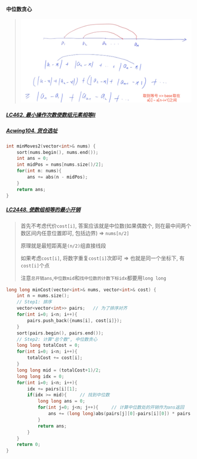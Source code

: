 #### 中位数贪心

> ![中位数贪心](/appendix/%E4%B8%AD%E4%BD%8D%E6%95%B0%E8%B4%AA%E5%BF%83.png)

##### [LC462. 最小操作次数使数组元素相等II](/workspace/462.%E6%9C%80%E5%B0%91%E7%A7%BB%E5%8A%A8%E6%AC%A1%E6%95%B0%E4%BD%BF%E6%95%B0%E7%BB%84%E5%85%83%E7%B4%A0%E7%9B%B8%E7%AD%89-ii.cpp)

##### [Acwing104. 货仓选址](/acwing/Section%206/6_%E8%B4%A7%E4%BB%93%E9%80%89%E5%9D%80.cpp)

```CPP
int minMoves2(vector<int>& nums) {
    sort(nums.begin(), nums.end());
    int ans = 0;
    int midPos = nums[nums.size()/2];
    for(int n: nums){
        ans += abs(n - midPos);
    }
    return ans;
}
```


##### [LC2448. 使数组相等的最小开销](https://leetcode.cn/problems/minimum-cost-to-make-array-equal/)

> 首先不考虑代价`cost[i]`, 答案应该就是中位数(如果偶数个, 则在最中间两个数区间内任意位置即可, 包括边界) => `nums[n/2]`
> 
> 原理就是最短距离是`(n/2)`组直接线段
> 
> 如果考虑`cost[i]`, 将数字重复`cost[i]`次即可 => 也就是同一个坐标下, 有`cost[i]`个点
> 
> 注意`总开销ans`,`中位数mid`和`找中位数的计数下标idx`都要用`long long`

```CPP
long long minCost(vector<int>& nums, vector<int>& cost) {
    int n = nums.size();
    // Step1: 排序
    vector<vector<int>> pairs;   // 为了排序对齐
    for(int i=0; i<n; i++){
        pairs.push_back({nums[i], cost[i]});
    }
    sort(pairs.begin(), pairs.end());
    // Step2: 计算"总个数", 中位数贪心
    long long totalCost = 0;
    for(int i=0; i<n; i++){
        totalCost += cost[i];
    }
    long long mid = (totalCost+1)/2;
    long long idx = 0;
    for(int i=0; i<n; i++){
        idx += pairs[i][1];
        if(idx >= mid){     // 找到中位数
            long long ans = 0;
            for(int j=0; j<n; j++){     // 计算中位数处的开销作为ans返回
                ans += (long long)abs(pairs[j][0]-pairs[i][0]) * pairs[j][1];
            }
            return ans;
        }
    }
    return 0;
}
```